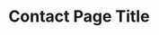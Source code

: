 ---
title: Contact Page Title
subtitle: <br/>
description: Contact Page Description
layout: page
hero_link: heroButtonLink
hero_link_text: HeroButtonText
show_sidebar: false
menubar: example_menu
hero_image: heroImageSrc
hide_footer: true
---